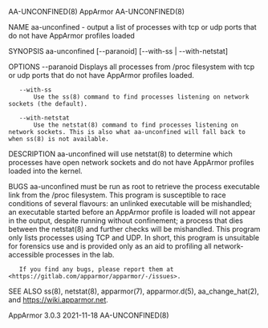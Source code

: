 AA-UNCONFINED(8)                                                                         AppArmor                                                                         AA-UNCONFINED(8)

NAME
       aa-unconfined - output a list of processes with tcp or udp ports that do not have AppArmor profiles loaded

SYNOPSIS
       aa-unconfined [--paranoid] [--with-ss | --with-netstat]

OPTIONS
       --paranoid
           Displays all processes from /proc filesystem with tcp or udp ports that do not have AppArmor profiles loaded.

       --with-ss
           Use the ss(8) command to find processes listening on network sockets (the default).

       --with-netstat
           Use the netstat(8) command to find processes listening on network sockets. This is also what aa-unconfined will fall back to when ss(8) is not available.

DESCRIPTION
       aa-unconfined will use netstat(8) to determine which processes have open network sockets and do not have AppArmor profiles loaded into the kernel.

BUGS
       aa-unconfined must be run as root to retrieve the process executable link from the /proc filesystem. This program is susceptible to race conditions of several flavours: an
       unlinked executable will be mishandled; an executable started before an AppArmor profile is loaded will not appear in the output, despite running without confinement; a process
       that dies between the netstat(8) and further checks will be mishandled. This program only lists processes using TCP and UDP. In short, this program is unsuitable for forensics use
       and is provided only as an aid to profiling all network-accessible processes in the lab.

       If you find any bugs, please report them at <https://gitlab.com/apparmor/apparmor/-/issues>.

SEE ALSO
       ss(8), netstat(8), apparmor(7), apparmor.d(5), aa_change_hat(2), and <https://wiki.apparmor.net>.

AppArmor 3.0.3                                                                          2021-11-18                                                                        AA-UNCONFINED(8)
